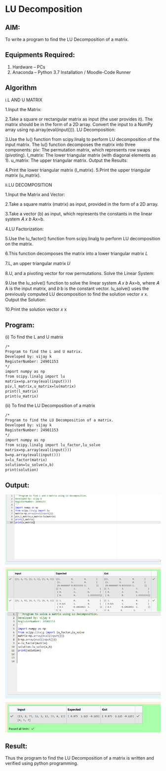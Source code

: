 # LU Decomposition 

## AIM:
To write a program to find the LU Decomposition of a matrix.

## Equipments Required:
1. Hardware – PCs
2. Anaconda – Python 3.7 Installation / Moodle-Code Runner

## Algorithm

i.L AND U MATRIX

1.Input the Matrix:

2.Take a square or rectangular matrix as input (the user provides it). The matrix should be in the form of a 2D array. Convert the input to a NumPy array using np.array(eval(input())). LU Decomposition:

3.Use the lu() function from scipy.linalg to perform LU decomposition of the input matrix. The lu() function decomposes the matrix into three components: piv: The permutation matrix, which represents row swaps (pivoting). l_matrix: The lower triangular matrix (with diagonal elements as 1). u_matrix: The upper triangular matrix. Output the Results:

4.Print the lower triangular matrix (l_matrix). 5.Print the upper triangular matrix (u_matrix).

ii.LU DECOMPOSITION

1.Input the Matrix and Vector:

2.Take a square matrix (matrix) as input, provided in the form of a 2D array.

3.Take a vector (b) as input, which represents the constants in the linear system 𝐴 𝑥
𝑏 Ax=b.

4.LU Factorization:

5.Use the lu_factor() function from scipy.linalg to perform LU decomposition on the matrix.

6.This function decomposes the matrix into a lower triangular matrix 𝐿

7.L, an upper triangular matrix 𝑈

8.U, and a pivoting vector for row permutations. Solve the Linear System:

9.Use the lu_solve() function to solve the linear system 𝐴 𝑥
𝑏 Ax=b, where 𝐴 A is the input matrix, and 𝑏 b is the constant vector. lu_solve() uses the previously computed LU decomposition to find the solution vector 𝑥 x. Output the Solution:

10.Print the solution vector 𝑥 x
 

## Program:
(i) To find the L and U matrix
```
/*
Program to find the L and U matrix.
Developed by: vijay k
RegisterNumber: 24901153
*/
import numpy as np
from scipy.linalg import lu
matrix=np.array(eval(input()))
piv,l_matrix,u_matrix=lu(matrix)
print(l_matrix)
print(u_matrix)
```
(ii) To find the LU Decomposition of a matrix
```
/*
Program to find the LU Decomposition of a matrix.
Developed by: vijay k
RegisterNumber: 24901153
*/
import numpy as np
from scipy.linalg import lu_factor,lu_solve
matrix=np.array(eval(input()))
b=np.array(eval(input()))
x=lu_factor(matrix)
solution=lu_solve(x,b)
print(solution)
```

## Output:
![alt text](image.png)
![alt text](image-1.png)


## Result:
Thus the program to find the LU Decomposition of a matrix is written and verified using python programming.

